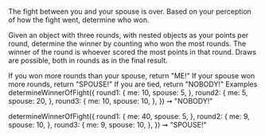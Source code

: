 The fight between you and your spouse is over. Based on your perception of how the fight went, determine who won.

Given an object with three rounds, with nested objects as your points per round, determine the winner by counting who won the most rounds. The winner of the round is whoever scored the most points in that round. Draws are possible, both in rounds as in the final result.

If you won more rounds than your spouse, return "ME!"
If your spouse won more rounds, return "SPOUSE!"
If you are tied, return "NOBODY!"
Examples
determineWinnerOfFight({
  round1: {
    me: 10,
    spouse: 5,
  },
  round2: {
    me: 5,
    spouse: 20,
  },
  round3: {
    me: 10,
    spouse: 10,
  },
}) ➞ "NOBODY!"


determineWinnerOfFight({
  round1: {
    me: 40,
    spouse: 5,
  },
  round2: {
    me: 9,
    spouse: 10,
  },
  round3: {
    me: 9,
    spouse: 10,
  },
}) ➞ "SPOUSE!"